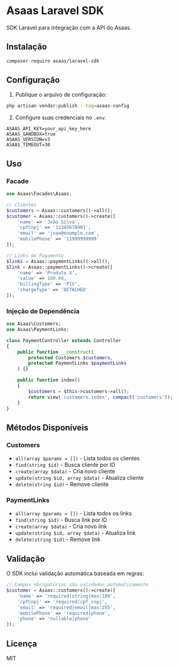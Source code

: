 # Asaas Laravel SDK

SDK Laravel para integração com a API do Asaas.

## Instalação

```bash
composer require asaas/laravel-sdk
```

## Configuração

1. Publique o arquivo de configuração:
```bash
php artisan vendor:publish --tag=asaas-config
```

2. Configure suas credenciais no `.env`:
```env
ASAAS_API_KEY=your_api_key_here
ASAAS_SANDBOX=true
ASAAS_VERSION=v3
ASAAS_TIMEOUT=30
```

## Uso

### Facade
```php
use Asaas\Facades\Asaas;

// Clientes
$customers = Asaas::customers()->all();
$customer = Asaas::customers()->create([
    'name' => 'João Silva',
    'cpfCnpj' => '12345678901',
    'email' => 'joao@exemplo.com',
    'mobilePhone' => '11999999999'
]);

// Links de Pagamento
$links = Asaas::paymentLinks()->all();
$link = Asaas::paymentLinks()->create([
    'name' => 'Produto X',
    'value' => 100.00,
    'billingType' => 'PIX',
    'chargeType' => 'DETACHED'
]);
```

### Injeção de Dependência
```php
use Asaas\Customers;
use Asaas\PaymentLinks;

class PaymentController extends Controller
{
    public function __construct(
        protected Customers $customers,
        protected PaymentLinks $paymentLinks
    ) {}

    public function index()
    {
        $customers = $this->customers->all();
        return view('customers.index', compact('customers'));
    }
}
```

## Métodos Disponíveis

### Customers
- `all(array $params = [])` - Lista todos os clientes
- `find(string $id)` - Busca cliente por ID
- `create(array $data)` - Cria novo cliente
- `update(string $id, array $data)` - Atualiza cliente
- `delete(string $id)` - Remove cliente

### PaymentLinks
- `all(array $params = [])` - Lista todos os links
- `find(string $id)` - Busca link por ID  
- `create(array $data)` - Cria novo link
- `update(string $id, array $data)` - Atualiza link
- `delete(string $id)` - Remove link

## Validação

O SDK inclui validação automática baseada em regras:

```php
// Campos obrigatórios são validados automaticamente
$customer = Asaas::customers()->create([
    'name' => 'required|string|max:100',
    'cpfCnpj' => 'required|cpf_cnpj',
    'email' => 'required|email|max:255',
    'mobilePhone' => 'required|phone',
    'phone' => 'nullable|phone'
]);
```

## Licença

MIT

